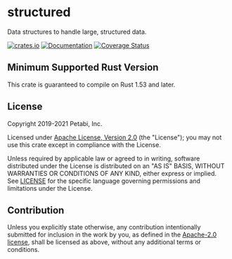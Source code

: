 # structured

Data structures to handle large, structured data.

[![crates.io](https://img.shields.io/crates/v/structured)](https://crates.io/crates/structured)
[![Documentation](https://docs.rs/structured/badge.svg)](https://docs.rs/structured)
[![Coverage Status](https://codecov.io/gh/petabi/structured/branch/master/graphs/badge.svg)](https://codecov.io/gh/petabi/structured)

## Minimum Supported Rust Version

This crate is guaranteed to compile on Rust 1.53 and later.

## License

Copyright 2019-2021 Petabi, Inc.

Licensed under [Apache License, Version 2.0][apache-license] (the "License");
you may not use this crate except in compliance with the License.

Unless required by applicable law or agreed to in writing, software distributed
under the License is distributed on an "AS IS" BASIS, WITHOUT WARRANTIES OR
CONDITIONS OF ANY KIND, either express or implied. See [LICENSE](LICENSE) for
the specific language governing permissions and limitations under the License.

## Contribution

Unless you explicitly state otherwise, any contribution intentionally submitted
for inclusion in the work by you, as defined in the [Apache-2.0
license][apache-license], shall be licensed as above, without any additional
terms or conditions.

[apache-license]: http://www.apache.org/licenses/LICENSE-2.0

